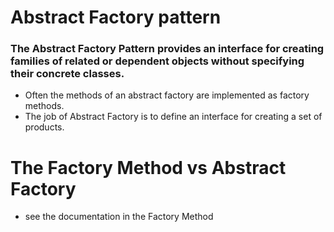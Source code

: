 # Abstract Factory pattern
### The Abstract Factory Pattern provides an interface for creating families of related or dependent objects without specifying their concrete classes.
- Often the methods of an abstract factory are implemented as factory methods.
- The job of Abstract Factory is to define an interface for creating a set of products.

# The Factory Method vs Abstract Factory
- see the documentation in the Factory Method